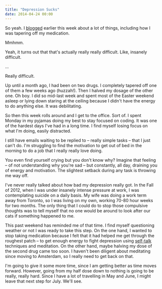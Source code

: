 ```yaml
---
title: "Depression Sucks"
date: 2014-04-24 00:00
---
```


So yeah. I [blogged](http://ashfurrow.com/blog/amsterdam-update) earlier this week about a lot of things, including how I was tapering off my medication.

Mmhmm.

Yeah, it turns out that that's actually really really difficult. Like, insanely difficult.

...

Really difficult.

Up until a month ago, I had been on two drugs. I completely tapered off one of them a few weeks ago (huzzah!). Then I halved my dosage of the other one. Oh boy. I did so mid-last week and spent most of the Easter weekend asleep or lying down staring at the ceiling because I didn't have the energy to do anything else. It was debilitating.

So then this week rolls around and I get to the office. Sort of. I spent Monday in my pyjamas doing my best to stay focused on coding. It was one of the hardest days I've had in a long time. I find myself losing focus on what I'm doing, easily distracted.

I still have emails waiting to be replied to – really simple tasks –&nbsp;that I just can't do. I'm struggling to find the motivation to get out of bed in the morning to do a job that I really really love doing.

You even find yourself crying but you don't know why? Imagine that feeling – of not understanding why you're sad – but constantly, all day, draining you of energy and motivation. The slightest setback during any task is throwing me way off.

I've never really talked about how bad my depression really got. In the Fall of 2012, when I was under insanely intense pressure at work, I was contemplating suicide on a daily basis. My wife was doing a work term away from Toronto, so I was living on my own, working 70-80 hour weeks for two months. The only thing that I could do to stop those compulsive thoughts was to tell myself that no one would be around to look after our cats if something happened to me.

This past weekend has reminded me of that time. I find myself questioning weather or not I was ready to take this step. On the one hand, I wanted to stop taking medication because I felt that it had helped me get through the roughest patch – to get enough energy to fight depression using [self-talk](http://www.amazon.com/gp/product/0898621283/ref=as_li_ss_tl?ie=UTF8&camp=1789&creative=390957&creativeASIN=0898621283&linkCode=as2&tag=ashfur-20) techniques and meditation. On the other hand, maybe halving my dose of the second drug came too soon. I haven't been diligent about meditating since moving to Amsterdam, so I really need to get back on that.

I'm going to give it some more time, since I am getting better as time moves forward. However, going from my half dose down to nothing is going to be really, really hard. Since I have a lot of travelling in May and June, I might leave that next step for July. We'll see.

<!-- more -->
